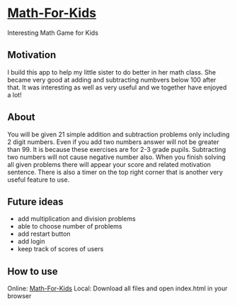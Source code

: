 # [Math-For-Kids](https://muhammadolim.github.io/Math-For-Kids)
Interesting Math Game for Kids
## Motivation
I build this app to help my little sister to do better in her math class. She became very good at adding and subtracting numbvers below 100 after that. It was interesting as well as very useful and we together have enjoyed a lot!
## About
You will be given 21 simple addition and subtraction problems only including 2 digit numbers. Even if you add two numbers answer will not be greater than 99. It is because these exercises are for 2-3 grade pupils. Subtracting two numbers will not cause negative number also.
When you finish solving all given problems there will appear your score and related motivation sentence.
There is also a timer on the top right corner that is another very useful feature to use.
## Future ideas
- add multiplication and division problems
- able to choose number of problems
- add restart button
- add login
- keep track of scores of users
## How to use
Online: [Math-For-Kids](https://muhammadolim.github.io/Math-For-Kids)
Local: Download all files and open index.html in your browser
